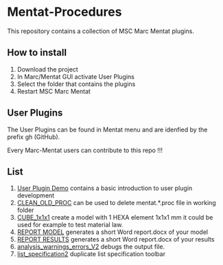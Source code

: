 # Mentat-Procedures

This repository contains a collection of MSC Marc Mentat plugins.

## How to install
1. Download the project
2. In Marc/Mentat GUI activate User Plugins
3. Select the folder that contains the plugins 
4. Restart MSC Marc Mentat


## User Plugins

The User Plugins can be found in Mentat menu and are idenfied by the prefix gh (GitHub).

Every Marc-Mentat users can contribute to this repo !!!


## List
1. [User Plugin Demo](user1_plugin/README.md) contains a basic introduction to user plugin development
2. [CLEAN_OLD_PROC](CLEAN_OLD_PROC/README.md) can be used to delete mentat.*.proc file in working folder
3. [CUBE_1x1x1](CUBE_1x1x1/README.md) create a model with 1 HEXA element 1x1x1 mm it could be used for example to test material law.
4. [REPORT MODEL](REPORT/README.md) generates a short Word report.docx of your model
5. [REPORT RESULTS](REPORT/README.md) generates a short Word report.docx of your results
6. [analysis_warnings_errors_V2](analysis_warnings_errors_V2/README.md) debugs the output file. 
7. [list_specification2](list_specification2/README.md) duplicate list specification toolbar
